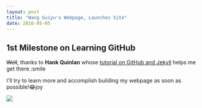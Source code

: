 ```yaml
---
layout: post
title: "Wang Guiyu's Webpage, Launches Site"
date: 2016-05-05
---
```


## 1st Milestone on Learning GitHub

~~Well~~, thanks to **Hank Quinlan** whose [tutorial on GitHub and Jekyll](http://jmcglone.com/guides/github-pages/) helps me get there.:smile

I'll try to learn more and accomplish building my webpage as soon as possible!:joy:joy

![](http://www.bit.edu.cn/images/content/2012-09/20120919112659865234.jpg)

